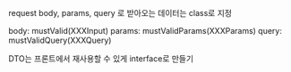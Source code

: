 request body, params, query 로 받아오는 데이터는 class로 지정

body: mustValid(XXXInput)
params: mustValidParams(XXXParams)
query: mustValidQuery(XXXQuery)

DTO는 프론트에서 재사용할 수 있게 interface로 만들기

